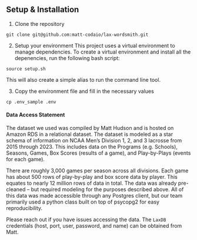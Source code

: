 ## Setup & Installation
1. Clone the repository
```
git clone git@github.com:matt-codaio/lax-wordsmith.git
```

2. Setup your environment
This project uses a virtual environment to manage dependencies. To create a virtual environment and install all the depenencies, run the following bash script:
```
source setup.sh
```

This will also create a simple alias to run the command line tool.

3. Copy the environment file and fill in the necessary values
``` 
cp .env_sample .env
```
#### Data Access Statement
The dataset we used was compiled by Matt Hudson and is hosted on Amazon RDS in a relational dataset. The dataset is modeled as a star schema of information on NCAA Men’s Division 1, 2, and 3 lacrosse from 2015 through 2023. This includes data on the Programs (e.g. Schools), Seasons, Games, Box Scores (results of a game), and Play-by-Plays (events for each game).

There are roughly 3,000 games per season across all divisions. Each game has about 500 rows of play-by-play and box score data by player. This equates to nearly 12 million rows of data in total. The data was already pre-cleaned – but required modeling for the purposes described above.
All of this data was made accessible through any Postgres client, but our team primarily used a python class built on top of psycopg2 for easy reproducibility.

Please reach out if you have issues accessing the data. The `LaxDB` credentials (host, port, user, password, and name) can be obtained from Matt. 
